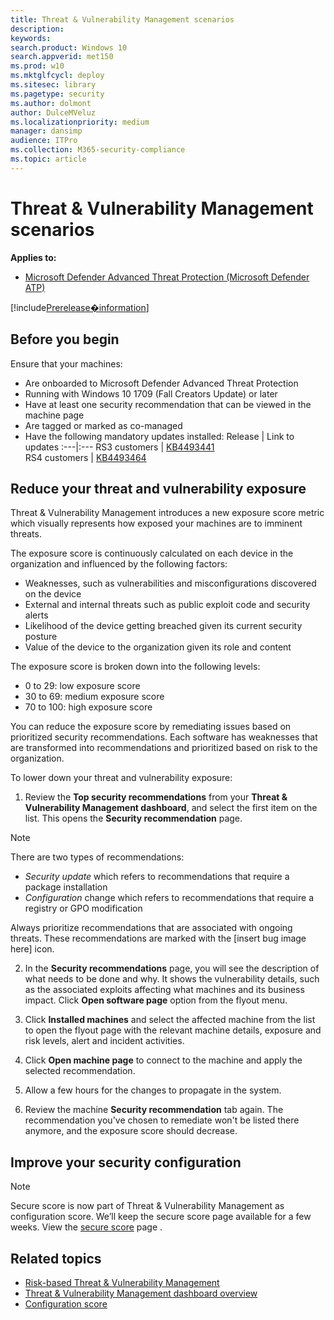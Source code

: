 ```yaml
---
title: Threat & Vulnerability Management scenarios
description: 
keywords: 
search.product: Windows 10
search.appverid: met150
ms.prod: w10
ms.mktglfcycl: deploy
ms.sitesec: library
ms.pagetype: security
ms.author: dolmont
author: DulceMVeluz
ms.localizationpriority: medium
manager: dansimp
audience: ITPro
ms.collection: M365-security-compliance 
ms.topic: article
---
```


# Threat & Vulnerability Management scenarios
**Applies to:**
- [Microsoft Defender Advanced Threat Protection (Microsoft Defender ATP)](https://go.microsoft.com/fwlink/p/?linkid=2069559)

[!include[Prerelease�information](prerelease.md)]

## Before you begin
Ensure that your machines:
- Are onboarded to Microsoft Defender Advanced Threat Protection
- Running with Windows 10 1709 (Fall Creators Update) or later
- Have at least one security recommendation that can be viewed in the machine page
- Are tagged or marked as co-managed
- Have the following mandatory updates installed:
Release | Link to updates
:---|:---
RS3 customers | [KB4493441](https://support.microsoft.com/en-us/help/4493441/windows-10-update-kb4493441)  
RS4 customers | [KB4493464](https://support.microsoft.com/en-us/help/4493464) 

## Reduce your threat and vulnerability exposure
Threat & Vulnerability Management introduces a new exposure score metric which visually represents how exposed your machines are to imminent threats.

The exposure score is continuously calculated on each device in the organization and influenced by the following factors:
- Weaknesses, such as vulnerabilities and misconfigurations discovered on the device
- External and internal threats such as public exploit code and security alerts
- Likelihood of the device getting breached given its current security posture
- Value of the device to the organization given its role and content

The exposure score is broken down into the following levels:
- 0 to 29: low exposure score
- 30 to 69: medium exposure score
- 70 to 100: high exposure score

You can reduce the exposure score by remediating issues based on prioritized security recommendations. Each software has weaknesses that are transformed into recommendations and prioritized based on risk to the organization.

To lower down your threat and vulnerability exposure:

1. Review the **Top security recommendations** from your **Threat & Vulnerability Management dashboard**, and select the first item on the list. This opens the **Security recommendation** page.
>[!NOTE]
> There are two types of recommendations: 
> - <i>Security update</i> which refers to recommendations that require a package installation
> - <i>Configuration</i> change which refers to recommendations that require a registry or GPO modification
> <p>Always prioritize recommendations that are associated with ongoing threats. These recommendations are marked with the [insert bug image here] icon.</p>

2. In the **Security recommendations** page, you will see the description of what needs to be done and why. It shows the vulnerability details, such as the associated exploits affecting what machines and its business impact. Click **Open software page** option from the flyout menu.  

3. Click **Installed machines** and select the affected machine from the list to open the flyout page with the relevant machine details, exposure and risk levels, alert and incident activities. 

4. Click **Open machine page** to connect to the machine and apply the selected recommendation.

5. Allow a few hours for the changes to propagate in the system.
    
6. Review the machine **Security recommendation** tab again. The recommendation you've chosen to remediate won't be listed there anymore, and the exposure score should decrease.

## Improve your security configuration
>[!NOTE]
> Secure score is now part of Threat & Vulnerability Management as configuration score. We’ll keep the secure score page available for a few weeks. View the [secure score](https://securitycenter.windows.com/securescore) page .


## Related topics
- [Risk-based Threat & Vulnerability Management](next-gen-threat-and-vuln-mgt.md)
- [Threat & Vulnerability Management dashboard overview](tvm-dashboard-insights.md)
- [Configuration score](configuration-score.md)

